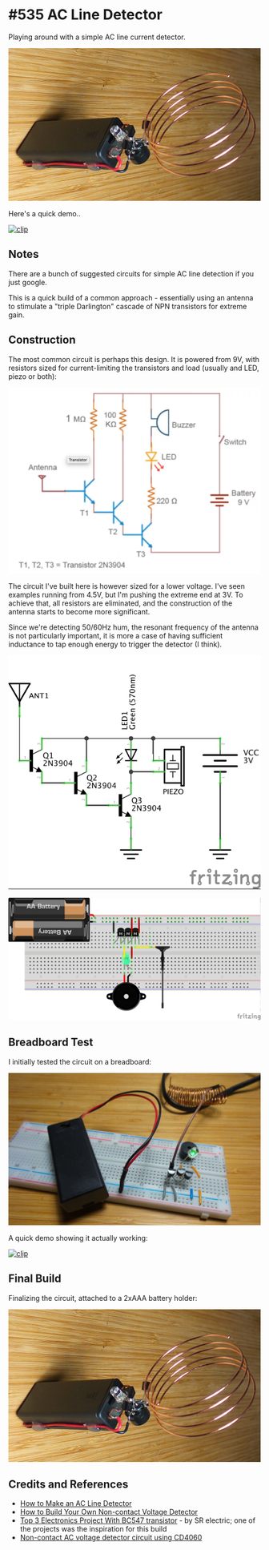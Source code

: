 # #535 AC Line Detector

Playing around with a simple AC line current detector.

![Build](./assets/AcLineDetector_build.jpg?raw=true)

Here's a quick demo..

[![clip](https://img.youtube.com/vi/SgX1PESmsKk/0.jpg)](https://www.youtube.com/watch?v=SgX1PESmsKk)

## Notes

There are a bunch of suggested circuits for simple AC line detection if you just google.

This is a quick build of a common approach - essentially using an antenna to stimulate a "triple Darlington" cascade of NPN transistors for extreme gain.

## Construction

The most common circuit is perhaps this design. It is powered from 9V,
with resistors sized for current-limiting the transistors and load (usually and LED, piezo or both):

[![common_circuit](./assets/common_circuit.png?raw=true)](https://www.jameco.com/Jameco/workshop/jamecofavorites/non-contact-AC-voltage-detector.html)

The circuit I've built here is however sized for a lower voltage. I've seen examples running from 4.5V, but I'm pushing the extreme end at 3V.
To achieve that, all resistors are eliminated, and the construction of the antenna starts to become more significant.

Since we're detecting 50/60Hz hum, the resonant frequency of the antenna is not particularly important,
it is more a case of having sufficient inductance to tap enough energy to trigger the detector (I think).

![Schematic](./assets/AcLineDetector_schematic.jpg?raw=true)

![Breadboard](./assets/AcLineDetector_bb.jpg?raw=true)

## Breadboard Test

I initially tested the circuit on a breadboard:

![AcLineDetector_bb_build](./assets/AcLineDetector_bb_build.jpg?raw=true)

A quick demo showing it actually working:

[![clip](https://img.youtube.com/vi/qbaslZapmZA/0.jpg)](https://www.youtube.com/watch?v=qbaslZapmZA)

## Final Build

Finalizing the circuit, attached to a 2xAAA battery holder:

![AcLineDetector_build](./assets/AcLineDetector_build.jpg?raw=true)

## Credits and References

* [How to Make an AC Line Detector](https://www.instructables.com/id/How-to-Make-an-AC-Line-Detector/)
* [How to Build Your Own Non-contact Voltage Detector](https://www.jameco.com/Jameco/workshop/jamecofavorites/non-contact-AC-voltage-detector.html)
* [Top 3 Electronics Project With BC547 transistor](https://www.youtube.com/watch?v=LLsDq0cN2H8) - by SR electric; one of the projects was the inspiration for this build
* [Non-contact AC voltage detector circuit using CD4060](https://www.eleccircuit.com/non-contact-ac-detector-voltage-tester-using-cd4060/)
